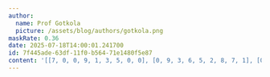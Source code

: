 ```yaml
---
author:
  name: Prof Gotkola
  picture: /assets/blog/authors/gotkola.png
maskRate: 0.36
date: 2025-07-18T14:00:01.241700
id: 7f445ade-63df-11f0-b564-71e1480f5e87
content: '[[7, 0, 0, 9, 1, 3, 5, 0, 0], [0, 9, 3, 6, 5, 2, 8, 7, 1], [0, 0, 0, 7, 8, 4, 2, 0, 9], [0, 0, 4, 8, 0, 1, 7, 2, 5], [0, 2, 5, 0, 9, 7, 1, 0, 4], [0, 0, 7, 2, 0, 5, 6, 0, 0], [3, 6, 0, 0, 7, 8, 0, 1, 0], [2, 4, 8, 0, 0, 6, 0, 5, 7], [0, 7, 1, 4, 2, 0, 3, 6, 8]]'
---
```

